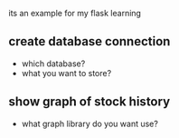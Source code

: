 its an example for my flask learning

## create database connection
* which database?
* what you want to store?

## show graph of stock history
* what graph library do you want use?
